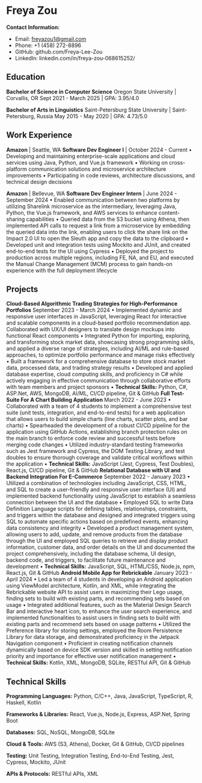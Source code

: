 # Freya Zou

**Contact Information:**
- Email: freyazou1@gmail.com
- Phone: +1 (458) 272-8896
- GitHub: github.com/Freya-Lee-Zou
- LinkedIn: linkedin.com/in/freya-zou-068615252/

## Education

**Bachelor of Science in Computer Science**
Oregon State University | Corvallis, OR
Sept 2021 - March 2025 | GPA: 3.95/4.0

**Bachelor of Arts in Linguistics**
Saint-Petersburg State University | Saint-Petersburg, Russia
May 2015 - May 2020 | GPA: 4.73/5.0

## Work Experience
**Amazon** | Seattle, WA
**Software Dev Engineer I** | October 2024 - Current
• Developing and maintaining enterprise-scale applications and cloud services using Java, Python, and Vue.js framework
• Working on cross-platform communication solutions and microservice architecture improvements
• Participating in code reviews, architecture discussions, and technical design decisions

**Amazon** | Bellevue, WA
**Software Dev Engineer Intern** | June 2024 - September 2024
• Enabled communication between two platforms by utilizing Sharelink microservice as the intermediary, leveraging Java, Python, the Vue.js framework, and AWS services to enhance content-sharing capabilities
• Queried data from the S3 bucket using Athena, then implemented API calls to request a link from a microservice by embedding the queried data into the link, enabling users to click the share link on the Impact 2.0 UI to open the Sleuth app and copy the data to the clipboard
• Developed unit and integration tests using Mockito and JUnit, and created end-to-end tests for the UI using Cypress
• Deployed the project to production across multiple regions, including FE, NA, and EU, and executed the Manual Change Management (MCM) process to gain hands-on experience with the full deployment lifecycle
## Projects

**Cloud-Based Algorithmic Trading Strategies for High-Performance Portfolios**
September 2023 - March 2024
• Implemented dynamic and responsive user interfaces in JavaScript, leveraging React for interactive and scalable components in a cloud-based portfolio recommendation app. Collaborated with UX/UI designers to translate design mockups into functional React components
• Integrated Python for importing, exploring, and transforming stock market data, showcasing strong programming skills, and applied a diverse range of strategies, including AI/ML and rule-based approaches, to optimize portfolio performance and manage risks effectively
• Built a framework for a comprehensive database to store stock market data, processed data, and trading strategy results
• Developed and applied database expertise, cloud computing skills, and proficiency in C# while actively engaging in effective communication through collaborative efforts with team members and project sponsors
• **Technical Skills:** Python, C#, ASP.Net, AWS, MongoDB, AI/ML, CI/CD pipeline, Git & GitHub
**Full Test-Suite For A Chart Building Application**
March 2022 - June 2023
• Collaborated with a team of 4 students to implement a comprehensive test suite (unit tests, integration, and end-to-end tests) for a web application that allows users to build simple charts (line charts, scatter plots, and bar charts)
• Spearheaded the development of a robust CI/CD pipeline for the application using GitHub Actions, establishing branch protection rules on the main branch to enforce code review and successful tests before merging code changes
• Utilized industry-standard testing frameworks such as Jest framework and Cypress, the DOM Testing Library, and test doubles to ensure thorough coverage and validate critical workflows within the application
• **Technical Skills:** JavaScript (Jest, Cypress, Test Doubles), React.js, CI/CD pipeline, Git & GitHub
**Relational Database with UI and Backend Integration For E-Commerce**
September 2022 - January 2023
• Utilized a combination of technologies including JavaScript, CSS, HTML, and SQL to create a user-friendly and responsive user interface (UI) and implemented backend functionality using JavaScript to establish a seamless connection between the UI and the database
• Employed SQL to write Data Definition Language scripts for defining tables, relationships, constraints, and triggers within the database and designed and integrated triggers using SQL to automate specific actions based on predefined events, enhancing data consistency and integrity
• Developed a product management system, allowing users to add, update, and remove products from the database through the UI and employed SQL queries to retrieve and display product information, customer data, and order details on the UI and documented the project comprehensively, including the database schema, UI design, backend code, and triggers, to facilitate future maintenance and development
• **Technical Skills:** JavaScript, SQL, HTML/CSS, Node.js, npm, React.js, Git & GitHub
**Android Mobile App for Rebrickable**
January 2023 - April 2024
• Led a team of 4 students in developing an Android application using ViewModel architecture, Kotlin, and XML, while integrating the Rebrickable website API to assist users in maximizing their Lego usage, finding sets to build with existing parts, and recommending sets based on usage
• Integrated additional features, such as the Material Design Search Bar and interactive heart icon, to enhance the user search experience, and implemented functionalities to assist users in finding sets to build with existing parts and recommend sets based on usage patterns
• Utilized the Preference library for storing settings, employed the Room Persistence Library for data storage, and demonstrated proficiency in the Jetpack Navigation component
• Proficient in creating notification channels dynamically based on device SDK version and skilled in setting notification priority and importance for effective user notification management
• **Technical Skills:** Kotlin, XML, MongoDB, SQLite, RESTful API, Git & GitHub
## Technical Skills

**Programming Languages:** Python, C/C++, Java, JavaScript, TypeScript, R, Haskell, Kotlin

**Frameworks & Libraries:** React, Vue.js, Node.js, Express, ASP.Net, Spring Boot

**Databases:** SQL, NoSQL, MongoDB, SQLite

**Cloud & Tools:** AWS (S3, Athena), Docker, Git & GitHub, CI/CD pipelines

**Testing:** Unit Testing, Integration Testing, End-to-End Testing, Jest, Cypress, Mockito, JUnit

**APIs & Protocols:** RESTful APIs, XML